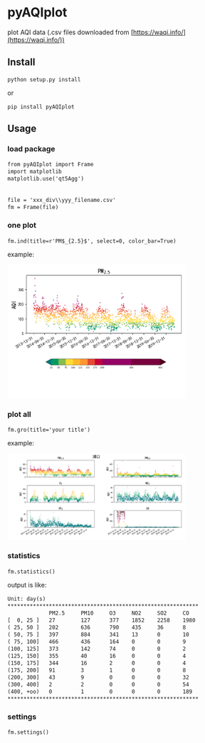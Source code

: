 # pyAQIplot
plot AQI data (.csv files downloaded from [https://waqi.info/](https://waqi.info/))

## Install
```
python setup.py install
```
or 
```
pip install pyAQIplot
```

## Usage
### load package
```
from pyAQIplot import Frame
import matplotlib
matplotlib.use('qt5Agg')


file = 'xxx_div\\yyy_filename.csv'
fm = Frame(file)
```
### one plot
```
fm.ind(title=r'PM$_{2.5}$', select=0, color_bar=True)
```
example:

<img src="https://github.com/Augus1999/pyAQIplot/blob/main/examples/Figure_1.png" width="400" alt="example 1"/>

### plot all
```
fm.gro(title='your title')
```
example:

<img src="https://github.com/Augus1999/pyAQIplot/blob/main/examples/Figure_2.png" width="400" alt="example 2"/>

### statistics
```
fm.statistics()
```
output is like:
```
Unit: day(s)
************************************************************
             PM2.5     PM10     O3     NO2     SO2     CO
[  0, 25 ]   27        127      377    1852    2258    1980
( 25, 50 ]   202       636      790    435     36      8
( 50, 75 ]   397       884      341    13      0       10
( 75, 100]   466       436      164    0       0       9
(100, 125]   373       142      74     0       0       2
(125, 150]   355       40       16     0       0       4
(150, 175]   344       16       2      0       0       4
(175, 200]   91        3        1      0       0       8
(200, 300]   43        9        0      0       0       32
(300, 400]   2         2        0      0       0       54
(400, +oo)   0         1        0      0       0       189
************************************************************
```
### settings
```
fm.settings()
```
